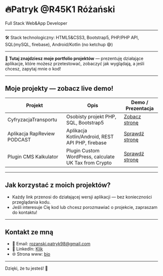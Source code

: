 # 🔥Patryk @R45K1 Różański

Full Stack Web&App Developer

---
:hammer_and_wrench:	Stack technologiczny: HTML5&CSS3, Bootstrap5, PHP/PHP API, SQL(mySQL, firebase), Android/Kotlin (no ketchup 😅)

---

📇 **Tutaj znajdziesz moje portfolio projektów** — prezentuję działające aplikacje, które możesz przetestować, zobaczyć jak wyglądają, a jeśli chcesz, zapytaj mnie o kod!  


---

## Moje projekty — zobacz live demo!

| Projekt             | Opis                          | Demo / Prezentacja                         |
|---------------------|-------------------------------|-------------------------------------------|
| CyfryzacjaTransportu | Osobisty projekt PHP, SQL, Bootstrap5 | [Zobacz stronę](#res) |
| Aplikacja RapReview PODCAST  | Aplikacja Kotlin/Android, REST API PHP, firebase| [Sprawdź stronę](https://github.com/r45k1/App-Rapreview)   |
| Plugin CMS Kalkulator  | Plugin Custom WordPress, calculate UK Tax from Crypto| [Sprawdź stronę](https://github.com/r45k1/PHP-Crypto-Calc)   |

---

## Jak korzystać z moich projektów?

- Każdy link przenosi do działającej wersji aplikacji — bez konieczności przeglądania kodu.  
- Jeśli interesuje Cię kod lub chcesz porozmawiać o projekcie, zapraszam do kontaktu!  

---

## Kontakt ze mną

- 📧 Email: rozanski.patryk98@gmail.com
- 💼 LinkedIn: [Klik](https://linkedin.com/in/patrykrozanski)  
- 🌐 Strona www: [bio](https://r45k1.github.io/r45k1/)

---

Dzięki, że tu jesteś! 🚀  
